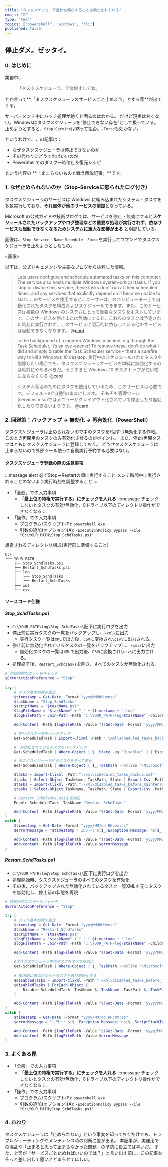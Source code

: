 ```yaml
---
title: "タスクスケジューラ全体を停止することは禁止されている"
emoji: "⏰"
type: "tech"
topics: ["powershell", "windows", "cli"]
published: false
---
```


## 停止ダメ。ゼッタイ。

### 0. はじめに

業務中、

>「タスクスケジューラ、全体停止してね」

とか言って**「タスクスケジューラのサービスごと止めよう」とする輩**が出てくる。

サーバーメンテ中にバッチ処理が動くと困るのはわかる。
だけど現実は甘くない。Windowsはタスクスケジューラを“停止できない存在”として扱っている。
止めようとすると、`Stop-Service`は黙って拒否。`-Force`も効かない。

というわけで、この記事は：

- なぜタスクスケジューラは停止できないのか
- その代わりにどうすればいいのか
- PowerShellでのタスク一時停止＆復元レシピ

という内容の **「止まらないものと戦う解説記事」**です。

### 1. なぜ止められないのか（Stop-Serviceに怒られたログ付き）

タスクスケジューラのサービスは Windows に組み込まれたシステム・タスクを多数実行しており、**それ自体が他のサービスの前提**となっている。

Microsoft の公式ガイドや技術ブログでは、サービスを停止・無効にすると**スケジュールされたバックアップやログ整理などの重要な処理が実行されず、依存サービスも起動できなくなるためシステムに重大な影響が出る** と明記している。

画像は、`Stop-Service -Name Schedule -Force`を実行してコマンドでタスクスケジューラを止めようとしたもの。

<画像>

以下は、公式ドキュメントや主要なブログから抜粋した情報。

> Lets users configure and schedule automated tasks on this computer. The service also hosts multiple Windows system-critical tasks. If you stop or disable this service, these tasks don't run at their scheduled times, and any services that explicitly depend on it become unable to start.
> このサービスを使用すると、ユーザーはこのコンピューター上で自動化されたタスクを構成およびスケジュールできます。また、このサービスは複数の Windows のシステムにとって重要なタスクをホストしています。このサービスを停止または無効にすると、これらのタスクは予定された時刻に実行されず、このサービスに明示的に依存している他のサービスは起動できなくなります。
@[card](https://learn.microsoft.com/en-us/windows-server/security/windows-services/security-guidelines-for-disabling-system-services-in-windows-server)

> in the background of a modern Windows machine, dig through the Task Scheduler, it’s an eye-opener! To remove these, don’t do what I did and simply disable the Task Scheduler service – that’s a surefire way to kill a Windows 10 desktop.
> 実行中のスケジュールされたタスクを削除したい場合でも、タスクスケジューラサービスを単純に無効化するのは絶対にやめるべきだ。そうすると Windows 10 デスクトップが使い物にならなくなる
@[card](https://www.htg.co.uk/blog/windows-10-part-4-telemetry#:~:text=in%20the%20background%20of%20a,kill%20a%20Windows%2010%20desktop)

> システム管理のためにタスクを使用しているため、このサービスは必要です。デフォルトの"自動"のままにします。
> そもそも管理ツール(services.msc)ではメニューがグレイアウト化されていて停止したり無効化したりできないようです。
@[card](https://tooljp.com/Windows10/doc/Service/Task_Scheduler.html)


### 2. 回避策：バックアップ → 無効化 → 再有効化（PowerShell）

タスクスケジューラは止められないので中のタスクを1個ずつ無効化する作戦。
このとき再開用のタスクのみ有効化させるのがポイント。
また、停止/再開タスクはともにタスクスケジューラに登録しておく。
どうせタスクスケジューラは止まらないので外部ツール使って自動実行予約する必要はない。

#### タスクスケジューラ登録の際の注意事項
:::message:alert
必ずStop→Restartの順に実行すること
メンテ時間中に実行されることのないよう実行時刻を調整すること
:::
- 「全般」での入力事項
    - **「最上位の特権で実行する」にチェックを入れる**
:::message
チェックしないとタスクの有効/無効化、Cドライブ以下のディレクトリ操作ができなくなる
:::
- 「操作」での入力事項
    - プログラム/スクリプト(P): `powershell.exe`
    - 引数の追加(オプション)(A): `-ExecutionPolicy Bypass -File "C:\YOUR_PATH\Stop_SchdTasks.ps1"`

想定されるディレクトリ構成(実行前に準備すること)
```plaintext
C:\
└── YOUR_PATH
    ├── Stop_SchdTasks.ps1
    ├── Restart_SchdTasks.ps1
    ├── log
    │   ├── Stop_SchdTasks
    │   └── Restart_SchdTasks
    ├── xml
    └── csv
```

#### ソースコード仕様
##### Stop_SchdTasks.ps1
- `C:\YOUR_PATH\log\Stop_SchdTasks\`配下に実行ログを出力
- 停止前に実行タスクの一覧をバックアップし、`\xml\`に出力
    - 実行タスク一覧は`XML`で出力後、`CSV`に変換され`\csv\`に出力される。
- 停止前に無効化されているタスクの一覧をバックアップし、`\xml\`に出力
    - 無効化タスクの一覧は`XML`で出力後、`CSV`に変換され`\csv\`に出力される。
- 処理終了後、`Restart_SchdTasks`を除き、すべてのタスクが無効化される。

```powershell:Stop_SchdTasks.ps1
# 非致命的なエラーもキャッチ
$ErrorActionPreference = "Stop"

try {
    # タスク基本情報の設定
    $timestamp = Get-Date -Format "yyyyMMddHHmmss"
    $taskName = "Stop_SchdTasks"
    $scriptName = "$taskName.ps1"
    $logFileName = "$taskName" + "_" + $timestamp + ".log"
    $logFilePath = Join-Path -Path "C:\YOUR_PATH\log\$taskName" -ChildPath $logFileName

    Add-Content -Path $logFilePath -Value "$(Get-Date -Format 'yyyy/MM/dd HH:mm:ss') INF $taskName $scriptName 処理開始"

    # 実行タスク一覧をバックアップ
    Get-ScheduledTask | Export-Clixml -Path ".\xml\scheduled_tasks_backup.xml"

    #　無効化されているタスクをバックアップ
    Get-ScheduledTask | Where-Object { $_.State -eq 'Disabled' } | Export-Clixml -Path ".\xml\disabled_tasks_before_maintenance.xml"

    # タスクスケジューラ中のタスクをすべて停止
    Get-ScheduledTask | Where-Object { $_.TaskPath -notlike "\Microsoft\Windows\*" } | Disable-ScheduledTask

    $tasks = Import-Clixml -Path ".\xml\scheduled_tasks_backup.xml"
    $tasks | Select-Object TaskName, TaskPath, State | Export-Csv -Path .\csv\disabled_tasks_list.csv -NoTypeInformation
    $tasks = Import-Clixml -Path ".\xml\disabled_tasks_before_maintenance.xml"
    $tasks | Select-Object TaskName, TaskPath, State | Export-Csv -Path .\csv\disabled_tasks_before_maintenance.csv -NoTypeInformation

    # Restart_SchdTasks.ps1を有効化
    Enable-ScheduledTask -TaskName "Restart_SchdTasks"

    Add-Content -Path $logFilePath -Value "$(Get-Date -Format 'yyyy/MM/dd HH:mm:ss') INF $taskName $scriptName 処理完了"
}
catch {
    $timestamp = Get-Date -Format "yyyy/MM/dd HH:mm:ss"
    $errorMessage = "$timestamp - エラー: $($_.Exception.Message)`n$($_.ScriptStackTrace)"

    Add-Content -Path $logFilePath -Value "$(Get-Date -Format 'yyyy/MM/dd HH:mm:ss') ERR $taskName $scriptName 異常終了"
    Add-content -Path $logFilePath -Value $errorMessage
}
```

##### Restart_SchdTasks.ps1
- `C:\YOUR_PATH\log\Stop_SchdTasks\`配下に実行ログを出力
- 処理開始時、タスクスケジューラのすべてのタスクを有効化
- その後、バックアップされた無効化されているタスク一覧XMLを元にタスクを無効化し、停止前の状態を再現


```powershell:Restart_SchdTasks.ps1
# 非致命的なエラーもキャッチ
$ErrorActionPreference = "Stop"

try {
    # タスク基本情報の設定
    $timestamp = Get-Date -Format "yyyyMMddHHmmss"
    $taskName = "Restart_SchdTasks"
    $scriptName = "$taskName.ps1"
    $logFileName = "$taskName" + "_" + $timestamp + ".log"
    $logFilePath = Join-Path -Path "C:\YOUR_PATH\log\$taskName" -ChildPath $logFileName

    Add-Content -Path $logFilePath -Value "$(Get-Date -Format 'yyyy/MM/dd HH:mm:ss') INF $taskName $scriptName 処理開始"

    #タスクスケジューラ中のタスクをすべて有効化
    Get-ScheduledTask | Where-Object { $_.TaskPath -notlike "\Microsoft\Windows\*" } | Enable-ScheduledTask

    # 復旧前に無効化だったタスクを再び無効化する
    $disabledTasks = Import-Clixml -Path ".\xml\disabled_tasks_before_maintenance.xml"
    $disabledTasks | ForEach-Object {
        Disable-ScheduledTask -TaskName $_.TaskName -TaskPath $_.TaskPath
    }

    Add-Content -Path $logFilePath -Value "$(Get-Date -Format 'yyyy/MM/dd HH:mm:ss') INF $taskName $scriptName 処理完了"
}
catch {
    $timestamp = Get-Date -Format "yyyy/MM/dd HH:mm:ss"
    $errorMessage = "エラー: $($_.Exception.Message)`n$($_.ScriptStackTrace)"

    Add-Content -Path $logFilePath -Value "$(Get-Date -Format 'yyyy/MM/dd HH:mm:ss') ERR $taskName $scriptName 異常終了"
    Add-content -Path $logFilePath -Value $errorMessage
}
```

### 3. よくある罠

- 「全般」での入力事項
    - **「最上位の特権で実行する」にチェックを入れる**
:::message
チェックしないとタスクの有効/無効化、Cドライブ以下のディレクトリ操作ができなくなる
:::
- 「操作」での入力事項
    - プログラム/スクリプト(P): `powershell.exe`
    - 引数の追加(オプション)(A): `-ExecutionPolicy Bypass -File "C:\YOUR_PATH\Stop_SchdTasks.ps1"`

### 4. おわり
タスクスケジューラは「止められない」という事実を知っておくだけでも、トラブルシューティングやメンテナンス時の判断に差が出る。
本記事が、実運用での混乱や「止まると思って止まらなかった問題」の予防に役立てば幸いだ。
また、上司が「サービスごと止めればいいのでは？」と言い出す前に、この記事をそっと差し出して思いとどまらせてほしい。